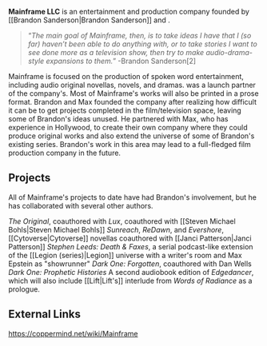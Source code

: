 **Mainframe LLC** is an entertainment and production company founded by [[Brandon Sanderson\|Brandon Sanderson]] and .

>“*The main goal of Mainframe, then, is to take ideas I have that I (so far) haven’t been able to do anything with, or to take stories I want to see done more as a television show, then try to make audio-drama-style expansions to them.*”
\-Brandon Sanderson[2]

Mainframe is focused on the production of spoken word entertainment, including audio original novellas, novels, and dramas.  was a launch partner of the company's. Most of Mainframe's works will also be printed in a prose format.
Brandon and Max founded the company after realizing how difficult it can be to get projects completed in the film/television space, leaving some of Brandon's ideas unused. He partnered with Max, who has experience in Hollywood, to create their own company where they could produce original works and also extend the universe of some of Brandon's existing series. Brandon's work in this area may lead to a full-fledged film production company in the future.

## Projects
All of Mainframe's projects to date have had Brandon's involvement, but he has collaborated with several other authors.

*The Original*, coauthored with 
*Lux*, coauthored with [[Steven Michael Bohls\|Steven Michael Bohls]]
*Sunreach*, *ReDawn*, and *Evershore*, [[Cytoverse\|Cytoverse]] novellas coauthored with [[Janci Patterson\|Janci Patterson]]
*Stephen Leeds: Death & Faxes*, a serial podcast-like extension of the [[Legion (series)\|Legion]] universe with a writer's room and Max Epstein as "showrunner"
*Dark One: Forgotten*, coauthored with Dan Wells
*Dark One: Prophetic Histories*
A second audiobook edition of *Edgedancer*, which will also include [[Lift\|Lift's]] interlude from *Words of Radiance* as a prologue.
## External Links



https://coppermind.net/wiki/Mainframe
